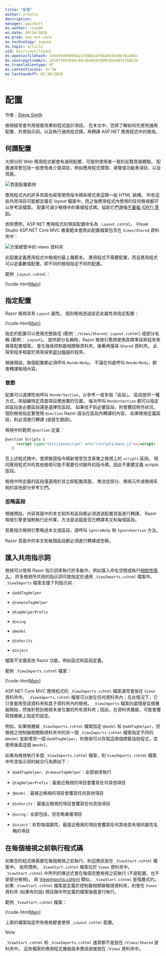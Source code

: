 ```yaml
---
title: "配置"
author: ardalis
description: 
manager: wpickett
ms.author: riande
ms.date: 10/14/2016
ms.prod: asp.net-core
ms.technology: aspnet
ms.topic: article
uid: mvc/views/layout
ms.openlocfilehash: 3e9e5949d8940a33508e24f0da015b49b7ba468c
ms.sourcegitcommit: a510f38930abc84c4b302029d019a34dfe76823b
ms.translationtype: HT
ms.contentlocale: zh-TW
ms.lasthandoff: 01/30/2018
---
```

# <a name="layout"></a>配置

作者：[Steve Smith](https://ardalis.com/)

檢視經常會共用視覺效果和程式設計項目。 在本文中，您將了解如何先使用通用配置、共用指示詞，以及執行通用程式碼，再轉譯 ASP.NET 應用程式中的檢視。

## <a name="what-is-a-layout"></a>何謂配置

大部分的 Web 應用程式都會有通用配置，可提供使用者一致的巡覽頁面體驗。 配置通常會包括一般使用者介面項目，例如應用程式標頭、導覽或功能表項目，以及頁尾。

![頁面配置範例](layout/_static/page-layout.png)

應用程式內的許多頁面也經常使用指令碼和樣式表這類一般 HTML 結構。 所有這些共用項目可能都定義在 *layout* 檔案中，而之後應用程式內使用的任何檢視都可以參考該檔案。 配置可減少檢視中的重複程式碼，協助它們遵循[不重複 (DRY) 原則](http://deviq.com/don-t-repeat-yourself/)。

依照慣例，ASP.NET 應用程式的預設配置命名為 `_Layout.cshtml`。 Visual Studio ASP.NET Core MVC 專案範本會將此配置檔案包含在 `Views/Shared` 資料夾中：

![方案總管中的 views 資料夾](layout/_static/web-project-views.png)

此配置定義應用程式中檢視的最上層範本。 應用程式不需要配置，而且應用程式可以定義數個配置，即不同的檢視指定不同的配置。

範例 `_Layout.cshtml`：

[!code-html[Main](../../common/samples/WebApplication1/Views/Shared/_Layout.cshtml?highlight=42,66)]

## <a name="specifying-a-layout"></a>指定配置

Razor 檢視具有 `Layout` 屬性。 個別檢視透過設定此屬性來指定配置：

[!code-html[Main](../../common/samples/WebApplication1/Views/_ViewStart.cshtml?highlight=2)]

指定的配置可以使用完整路徑 (範例：`/Views/Shared/_Layout.cshtml`) 或部分名稱 (範例：`_Layout`)。 提供部分名稱時，Razor 檢視引擎將使用其標準探索程序來搜尋配置檔案。 會先搜尋控制器相關聯資料夾，接著再搜尋 `Shared` 資料夾。 此探索程序相當於用來探索[部分檢視](partial.md)的程序。

根據預設，每個配置都必須呼叫 `RenderBody`。 不論在何處呼叫 `RenderBody`，都會轉譯檢視內容。

<a name="layout-sections-label"></a>

### <a name="sections"></a>章節

配置可以選擇性地呼叫 `RenderSection`，以參考一或多個「區段」。 區段提供一種方式，來組織特定頁面項目應放置的位置。 每次呼叫 `RenderSection` 都可以指定該區段是必要區段還是選擇性區段。 如果找不到必要區段，則會擲回例外狀況。 個別檢視指定要使用 `@section` Razor 語法在區段內轉譯的內容。 如果檢視定義區段，則必須進行轉譯 (或發生錯誤)。

檢視中的範例 `@section` 定義：

```html
@section Scripts {
     <script type="text/javascript" src="/scripts/main.js"></script>
   }
   ```

在上述程式碼中，會將驗證指令碼新增至包含表單之檢視上的 `scripts` 區段。 相同應用程式中的其他檢視可能不需要任何額外的指令碼，因此不需要定義 scripts 區段。

檢視中所定義的區段僅適用於其立即配置頁面。 無法從部分、檢視元件或檢視系統的其他部分參考它們。

### <a name="ignoring-sections"></a>忽略區段

根據預設，內容頁面中的本文和所有區段都必須透過配置頁面進行轉譯。 Razor 檢視引擎會強制執行此作業，方法是追蹤是否已轉譯本文和每個區段。

若要指示檢視引擎略過本文或區段，請呼叫 `IgnoreBody` 和 `IgnoreSection` 方法。

Razor 頁面中的本文和每個區段都必須進行轉譯或忽略。

<a name="viewimports"></a>

## <a name="importing-shared-directives"></a>匯入共用指示詞

檢視可以使用 Razor 指示詞來執行許多動作，例如匯入命名空間或執行[相依性插入](dependency-injection.md)。 許多檢視所共用的指示詞可能指定於通用 `_ViewImports.cshtml` 檔案中。 `_ViewImports` 檔案支援下列指示詞：

* `@addTagHelper`

* `@removeTagHelper`

* `@tagHelperPrefix`

* `@using`

* `@model`

* `@inherits`

* `@inject`

檔案不支援其他 Razor 功能，例如函式和區段定義。

範例 `_ViewImports.cshtml` 檔案：

[!code-html[Main](../../common/samples/WebApplication1/Views/_ViewImports.cshtml)]

ASP.NET Core MVC 應用程式的 `_ViewImports.cshtml` 檔案通常會放在 `Views` 資料夾中。 `_ViewImports.cshtml` 檔案可以放在任何資料夾內；在此情況下，它只會套用至該資料夾和其子資料夾內的檢視。 `_ViewImports` 檔案的處理是從根層級開始，然後針對到檢視本身位置的所有資料夾；因此，在資料夾層級，可能會覆寫根層級上指定的設定。

例如，如果根層級 `_ViewImports.cshtml` 檔案指定 `@model` 和 `@addTagHelper`，但檢視之控制器相關聯資料夾中的另一個 `_ViewImports.cshtml` 檔案指定不同的 `@model` 並新增另一個 `@addTagHelper`，則檢視可以存取這兩個標籤協助程式，並使用後面這個 `@model`。

如果為檢視執行多個 `_ViewImports.cshtml` 檔案，則 `ViewImports.cshtml` 檔案中所含指示詞的結合行為將如下：

* `@addTagHelper`、`@removeTagHelper`：全部依序執行

* `@tagHelperPrefix`：最接近檢視的項目會覆寫任何其他項目

* `@model`：最接近檢視的項目會覆寫任何其他項目

* `@inherits`：最接近檢視的項目會覆寫任何其他項目

* `@using`：全部包括，但忽略重複項目

* `@inject`：針對每個屬性，最接近檢視的項目會覆寫任何其他具有相同屬性名稱的項目

<a name="viewstart"></a>

## <a name="running-code-before-each-view"></a>在每個檢視之前執行程式碼

如果您的程式碼需要在每個檢視之前執行，則這應該放在 `_ViewStart.cshtml` 檔案中。 依照慣例，`_ViewStart.cshtml` 檔案位於 `Views` 資料夾中。 `_ViewStart.cshtml` 中所列的陳述式會在每個完整檢視之前執行 (不是配置，也不是部分檢視)。 與 [ViewImports.cshtml](xref:mvc/views/layout#viewimports) 類似，`_ViewStart.cshtml` 是階層式的。 如果 `_ViewStart.cshtml` 檔案是定義於控制器相關聯檢視資料夾，則會在 `Views` 資料夾 (如果有的話) 根目錄中所定義的檔案後面進行執行。

範例 `_ViewStart.cshtml` 檔案：

[!code-html[Main](../../common/samples/WebApplication1/Views/_ViewStart.cshtml)]

上面的檔案指定所有檢視都會使用 `_Layout.cshtml` 配置。

> [!NOTE]
> `_ViewStart.cshtml` 和 `_ViewImports.cshtml` 通常都不是放在 `/Views/Shared` 資料夾中。 這些檔案的應用程式層級版本應該直接放在 `/Views` 資料夾中。
